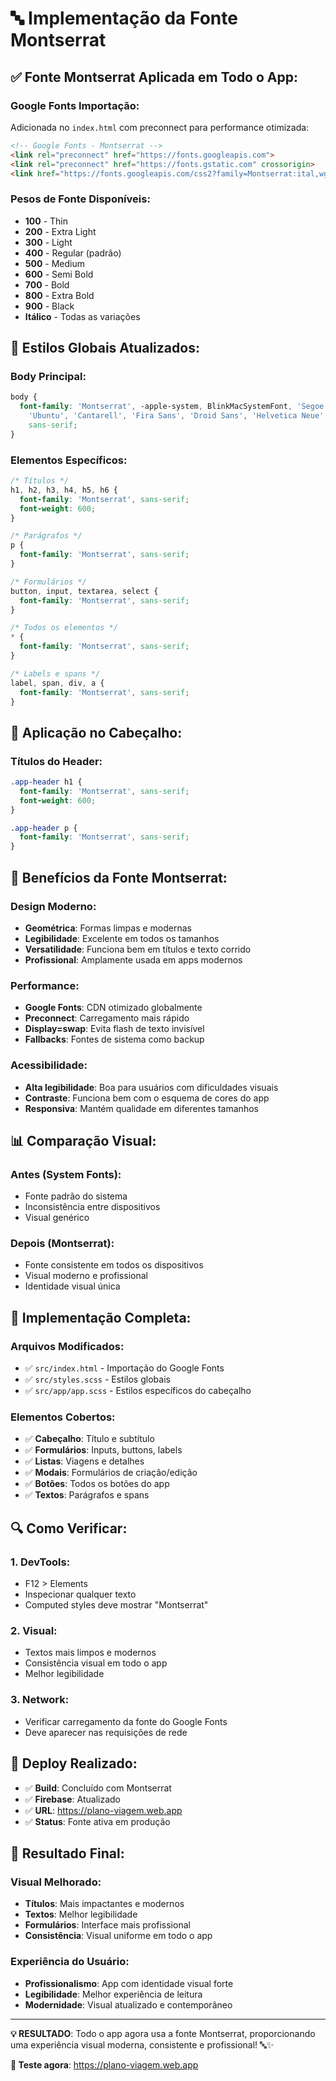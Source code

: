 # 🔤 Implementação da Fonte Montserrat

## ✅ Fonte Montserrat Aplicada em Todo o App:

### **Google Fonts Importação:**
Adicionada no `index.html` com preconnect para performance otimizada:

```html
<!-- Google Fonts - Montserrat -->
<link rel="preconnect" href="https://fonts.googleapis.com">
<link rel="preconnect" href="https://fonts.gstatic.com" crossorigin>
<link href="https://fonts.googleapis.com/css2?family=Montserrat:ital,wght@0,100;0,200;0,300;0,400;0,500;0,600;0,700;0,800;0,900;1,100;1,200;1,300;1,400;1,500;1,600;1,700;1,800;1,900&display=swap" rel="stylesheet">
```

### **Pesos de Fonte Disponíveis:**
- **100** - Thin
- **200** - Extra Light
- **300** - Light
- **400** - Regular (padrão)
- **500** - Medium
- **600** - Semi Bold
- **700** - Bold
- **800** - Extra Bold
- **900** - Black
- **Itálico** - Todas as variações

## 🎨 Estilos Globais Atualizados:

### **Body Principal:**
```scss
body {
  font-family: 'Montserrat', -apple-system, BlinkMacSystemFont, 'Segoe UI', 'Roboto', 'Oxygen',
    'Ubuntu', 'Cantarell', 'Fira Sans', 'Droid Sans', 'Helvetica Neue',
    sans-serif;
}
```

### **Elementos Específicos:**
```scss
/* Títulos */
h1, h2, h3, h4, h5, h6 {
  font-family: 'Montserrat', sans-serif;
  font-weight: 600;
}

/* Parágrafos */
p {
  font-family: 'Montserrat', sans-serif;
}

/* Formulários */
button, input, textarea, select {
  font-family: 'Montserrat', sans-serif;
}

/* Todos os elementos */
* {
  font-family: 'Montserrat', sans-serif;
}

/* Labels e spans */
label, span, div, a {
  font-family: 'Montserrat', sans-serif;
}
```

## 📱 Aplicação no Cabeçalho:

### **Títulos do Header:**
```scss
.app-header h1 {
  font-family: 'Montserrat', sans-serif;
  font-weight: 600;
}

.app-header p {
  font-family: 'Montserrat', sans-serif;
}
```

## 🎯 Benefícios da Fonte Montserrat:

### **Design Moderno:**
- **Geométrica**: Formas limpas e modernas
- **Legibilidade**: Excelente em todos os tamanhos
- **Versatilidade**: Funciona bem em títulos e texto corrido
- **Profissional**: Amplamente usada em apps modernos

### **Performance:**
- **Google Fonts**: CDN otimizado globalmente
- **Preconnect**: Carregamento mais rápido
- **Display=swap**: Evita flash de texto invisível
- **Fallbacks**: Fontes de sistema como backup

### **Acessibilidade:**
- **Alta legibilidade**: Boa para usuários com dificuldades visuais
- **Contraste**: Funciona bem com o esquema de cores do app
- **Responsiva**: Mantém qualidade em diferentes tamanhos

## 📊 Comparação Visual:

### **Antes (System Fonts):**
- Fonte padrão do sistema
- Inconsistência entre dispositivos
- Visual genérico

### **Depois (Montserrat):**
- Fonte consistente em todos os dispositivos
- Visual moderno e profissional
- Identidade visual única

## 🚀 Implementação Completa:

### **Arquivos Modificados:**
- ✅ `src/index.html` - Importação do Google Fonts
- ✅ `src/styles.scss` - Estilos globais
- ✅ `src/app/app.scss` - Estilos específicos do cabeçalho

### **Elementos Cobertos:**
- ✅ **Cabeçalho**: Título e subtítulo
- ✅ **Formulários**: Inputs, buttons, labels
- ✅ **Listas**: Viagens e detalhes
- ✅ **Modais**: Formulários de criação/edição
- ✅ **Botões**: Todos os botões do app
- ✅ **Textos**: Parágrafos e spans

## 🔍 Como Verificar:

### **1. DevTools:**
- F12 > Elements
- Inspecionar qualquer texto
- Computed styles deve mostrar "Montserrat"

### **2. Visual:**
- Textos mais limpos e modernos
- Consistência visual em todo o app
- Melhor legibilidade

### **3. Network:**
- Verificar carregamento da fonte do Google Fonts
- Deve aparecer nas requisições de rede

## 📱 Deploy Realizado:

- ✅ **Build**: Concluído com Montserrat
- ✅ **Firebase**: Atualizado
- ✅ **URL**: https://plano-viagem.web.app
- ✅ **Status**: Fonte ativa em produção

## 🎨 Resultado Final:

### **Visual Melhorado:**
- **Títulos**: Mais impactantes e modernos
- **Textos**: Melhor legibilidade
- **Formulários**: Interface mais profissional
- **Consistência**: Visual uniforme em todo o app

### **Experiência do Usuário:**
- **Profissionalismo**: App com identidade visual forte
- **Legibilidade**: Melhor experiência de leitura
- **Modernidade**: Visual atualizado e contemporâneo

---

**💡 RESULTADO**: Todo o app agora usa a fonte Montserrat, proporcionando uma experiência visual moderna, consistente e profissional! 🔤✨

**🔗 Teste agora**: https://plano-viagem.web.app
